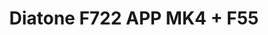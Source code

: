 ---
color: violet
category: Stacks
group: undefined
visible: true
order: 6
title: Diatone F722 APP MK4 + F55
link: https://www.diatone.us/collections/mamba-stack/products/mb-mk4-f722-app-fc?variant=39828008337495
img: /uploads/builds/5inch-beginner/stacks-diatone-f722-app-mk4-f55.webp
text: A high-end stack equipped with WiFi for wireless configuration and BLHeli_32 ESCs for advanced functionality. Likely overkill for most uses, but should last a very long time
info:
  - $92.99-129.99
  - 30x30
  - F722<MCU>
  - ICM42688P/MPU6000<IMU>
  - 6 UARTs
  - 16MB Blackbox
  - 5V 3A
  - 9V 3A
  - 55A Nominal
  - 65A Peak
  - 24g
---